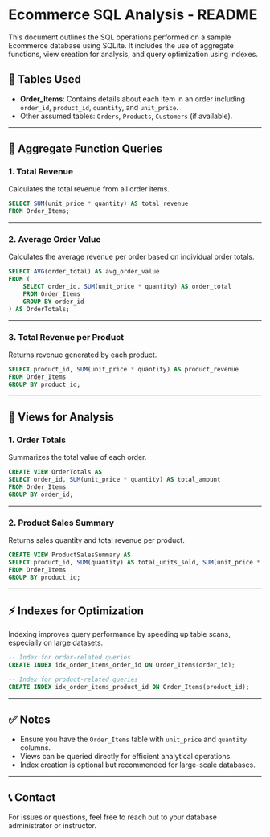 # Ecommerce SQL Analysis - README

This document outlines the SQL operations performed on a sample Ecommerce database using SQLite. It includes the use of aggregate functions, view creation for analysis, and query optimization using indexes.

## 📂 Tables Used
- **Order_Items**: Contains details about each item in an order including `order_id`, `product_id`, `quantity`, and `unit_price`.
- Other assumed tables: `Orders`, `Products`, `Customers` (if available).

---

## 🧮 Aggregate Function Queries

### 1. Total Revenue
Calculates the total revenue from all order items.

```sql
SELECT SUM(unit_price * quantity) AS total_revenue
FROM Order_Items;
```

---

### 2. Average Order Value
Calculates the average revenue per order based on individual order totals.

```sql
SELECT AVG(order_total) AS avg_order_value
FROM (
    SELECT order_id, SUM(unit_price * quantity) AS order_total
    FROM Order_Items
    GROUP BY order_id
) AS OrderTotals;
```

---

### 3. Total Revenue per Product
Returns revenue generated by each product.

```sql
SELECT product_id, SUM(unit_price * quantity) AS product_revenue
FROM Order_Items
GROUP BY product_id;
```

---

## 🧾 Views for Analysis

### 1. Order Totals
Summarizes the total value of each order.

```sql
CREATE VIEW OrderTotals AS
SELECT order_id, SUM(unit_price * quantity) AS total_amount
FROM Order_Items
GROUP BY order_id;
```

---

### 2. Product Sales Summary
Returns sales quantity and total revenue per product.

```sql
CREATE VIEW ProductSalesSummary AS
SELECT product_id, SUM(quantity) AS total_units_sold, SUM(unit_price * quantity) AS total_revenue
FROM Order_Items
GROUP BY product_id;
```

---

## ⚡ Indexes for Optimization

Indexing improves query performance by speeding up table scans, especially on large datasets.

```sql
-- Index for order-related queries
CREATE INDEX idx_order_items_order_id ON Order_Items(order_id);

-- Index for product-related queries
CREATE INDEX idx_order_items_product_id ON Order_Items(product_id);
```

---

## ✅ Notes
- Ensure you have the `Order_Items` table with `unit_price` and `quantity` columns.
- Views can be queried directly for efficient analytical operations.
- Index creation is optional but recommended for large-scale databases.

---

## 📞 Contact
For issues or questions, feel free to reach out to your database administrator or instructor.